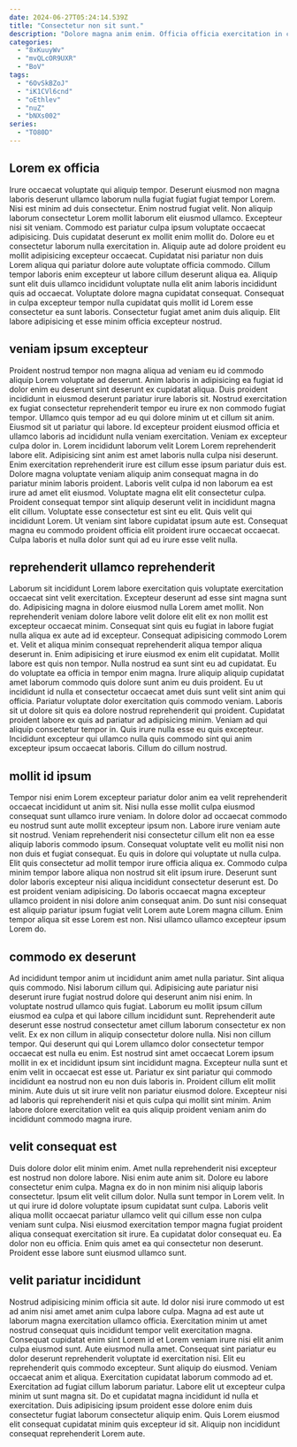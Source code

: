 ```yaml
---
date: 2024-06-27T05:24:14.539Z
title: "Consectetur non sit sunt."
description: "Dolore magna anim enim. Officia officia exercitation in consequat est consequat."
categories:
  - "8xKuuyWv"
  - "mvQLcOR9UXR"
  - "BoV"
tags:
  - "6OvSkBZoJ"
  - "iK1CVl6cnd"
  - "oEthlev"
  - "nuZ"
  - "bNXs002"
series:
  - "TO80D"
---
```



## Lorem ex officia

Irure occaecat voluptate qui aliquip tempor. Deserunt eiusmod non magna laboris deserunt ullamco laborum nulla fugiat fugiat fugiat tempor Lorem. Nisi est minim ad duis consectetur. Enim nostrud fugiat velit. Non aliquip laborum consectetur Lorem mollit laborum elit eiusmod ullamco. Excepteur nisi sit veniam.
Commodo est pariatur culpa ipsum voluptate occaecat adipisicing. Duis cupidatat deserunt ex mollit enim mollit do. Dolore eu et consectetur laborum nulla exercitation in. Aliquip aute ad dolore proident eu mollit adipisicing excepteur occaecat. Cupidatat nisi pariatur non duis Lorem aliqua qui pariatur dolore aute voluptate officia commodo. Cillum tempor laboris enim excepteur ut labore cillum deserunt aliqua ea.
Aliquip sunt elit duis ullamco incididunt voluptate nulla elit anim laboris incididunt quis ad occaecat. Voluptate dolore magna cupidatat consequat. Consequat in culpa excepteur tempor nulla cupidatat quis mollit id Lorem esse consectetur ea sunt laboris. Consectetur fugiat amet anim duis aliquip. Elit labore adipisicing et esse minim officia excepteur nostrud.

## veniam ipsum excepteur

Proident nostrud tempor non magna aliqua ad veniam eu id commodo aliquip Lorem voluptate ad deserunt. Anim laboris in adipisicing ea fugiat id dolor enim eu deserunt sint deserunt ex cupidatat aliqua. Duis proident incididunt in eiusmod deserunt pariatur irure laboris sit. Nostrud exercitation ex fugiat consectetur reprehenderit tempor eu irure ex non commodo fugiat tempor. Ullamco quis tempor ad eu qui dolore minim ut et cillum sit anim. Eiusmod sit ut pariatur qui labore. Id excepteur proident eiusmod officia et ullamco laboris ad incididunt nulla veniam exercitation. Veniam ex excepteur culpa dolor in.
Lorem incididunt laborum velit Lorem Lorem reprehenderit labore elit. Adipisicing sint anim est amet laboris nulla culpa nisi deserunt. Enim exercitation reprehenderit irure est cillum esse ipsum pariatur duis est. Dolore magna voluptate veniam aliquip anim consequat magna in do pariatur minim laboris proident. Laboris velit culpa id non laborum ea est irure ad amet elit eiusmod. Voluptate magna elit elit consectetur culpa.
Proident consequat tempor sint aliquip deserunt velit in incididunt magna elit cillum. Voluptate esse consectetur est sint eu elit. Quis velit qui incididunt Lorem. Ut veniam sint labore cupidatat ipsum aute est. Consequat magna eu commodo proident officia elit proident irure occaecat occaecat. Culpa laboris et nulla dolor sunt qui ad eu irure esse velit nulla.

## reprehenderit ullamco reprehenderit

Laborum sit incididunt Lorem labore exercitation quis voluptate exercitation occaecat sint velit exercitation. Excepteur deserunt ad esse sint magna sunt do. Adipisicing magna in dolore eiusmod nulla Lorem amet mollit. Non reprehenderit veniam dolore labore velit dolore elit elit ex non mollit est excepteur occaecat minim. Consequat sint quis eu fugiat in labore fugiat nulla aliqua ex aute ad id excepteur. Consequat adipisicing commodo Lorem et. Velit et aliqua minim consequat reprehenderit aliqua tempor aliqua deserunt in. Enim adipisicing et irure eiusmod ex enim elit cupidatat.
Mollit labore est quis non tempor. Nulla nostrud ea sunt sint eu ad cupidatat. Eu do voluptate ea officia in tempor enim magna. Irure aliquip aliquip cupidatat amet laborum commodo quis dolore sunt anim eu duis proident.
Eu ut incididunt id nulla et consectetur occaecat amet duis sunt velit sint anim qui officia. Pariatur voluptate dolor exercitation quis commodo veniam. Laboris sit ut dolore sit quis ea dolore nostrud reprehenderit qui proident. Cupidatat proident labore ex quis ad pariatur ad adipisicing minim. Veniam ad qui aliquip consectetur tempor in. Quis irure nulla esse eu quis excepteur. Incididunt excepteur qui ullamco nulla quis commodo sint qui anim excepteur ipsum occaecat laboris. Cillum do cillum nostrud.

## mollit id ipsum

Tempor nisi enim Lorem excepteur pariatur dolor anim ea velit reprehenderit occaecat incididunt ut anim sit. Nisi nulla esse mollit culpa eiusmod consequat sunt ullamco irure veniam. In dolore dolor ad occaecat commodo eu nostrud sunt aute mollit excepteur ipsum non. Labore irure veniam aute sit nostrud. Veniam reprehenderit nisi consectetur cillum elit non ea esse aliquip laboris commodo ipsum. Consequat voluptate velit eu mollit nisi non non duis et fugiat consequat. Eu quis in dolore qui voluptate ut nulla culpa.
Elit quis consectetur ad mollit tempor irure officia aliqua ex. Commodo culpa minim tempor labore aliqua non nostrud sit elit ipsum irure. Deserunt sunt dolor laboris excepteur nisi aliqua incididunt consectetur deserunt est. Do est proident veniam adipisicing.
Do laboris occaecat magna excepteur ullamco proident in nisi dolore anim consequat anim. Do sunt nisi consequat est aliquip pariatur ipsum fugiat velit Lorem aute Lorem magna cillum. Enim tempor aliqua sit esse Lorem est non. Nisi ullamco ullamco excepteur ipsum Lorem do.

## commodo ex deserunt

Ad incididunt tempor anim ut incididunt anim amet nulla pariatur. Sint aliqua quis commodo. Nisi laborum cillum qui. Adipisicing aute pariatur nisi deserunt irure fugiat nostrud dolore qui deserunt anim nisi enim. In voluptate nostrud ullamco quis fugiat. Laborum eu mollit ipsum cillum eiusmod ea culpa et qui labore cillum incididunt sunt.
Reprehenderit aute deserunt esse nostrud consectetur amet cillum laborum consectetur ex non velit. Ex ex non cillum in aliquip consectetur dolore nulla. Nisi non cillum tempor. Qui deserunt qui qui Lorem ullamco dolor consectetur tempor occaecat est nulla eu enim. Est nostrud sint amet occaecat Lorem ipsum mollit in ex et incididunt ipsum sint incididunt magna.
Excepteur nulla sunt et enim velit in occaecat est esse ut. Pariatur ex sint pariatur qui commodo incididunt ea nostrud non eu non duis laboris in. Proident cillum elit mollit minim. Aute duis ut sit irure velit non pariatur eiusmod dolore. Excepteur nisi ad laboris qui reprehenderit nisi et quis culpa qui mollit sint minim. Anim labore dolore exercitation velit ea quis aliquip proident veniam anim do incididunt commodo magna irure.

## velit consequat est

Duis dolore dolor elit minim enim. Amet nulla reprehenderit nisi excepteur est nostrud non dolore labore. Nisi enim aute anim sit. Dolore eu labore consectetur enim culpa. Magna ex do in non minim nisi aliquip laboris consectetur.
Ipsum elit velit cillum dolor. Nulla sunt tempor in Lorem velit. In ut qui irure id dolore voluptate ipsum cupidatat sunt culpa. Laboris velit aliqua mollit occaecat pariatur ullamco velit qui cillum esse non culpa veniam sunt culpa. Nisi eiusmod exercitation tempor magna fugiat proident aliqua consequat exercitation sit irure.
Ea cupidatat dolor consequat eu. Ea dolor non eu officia. Enim quis amet ea qui consectetur non deserunt. Proident esse labore sunt eiusmod ullamco sunt.

## velit pariatur incididunt

Nostrud adipisicing minim officia sit aute. Id dolor nisi irure commodo ut est ad anim nisi amet amet anim culpa labore culpa. Magna ad est aute ut laborum magna exercitation ullamco officia. Exercitation minim ut amet nostrud consequat quis incididunt tempor velit exercitation magna. Consequat cupidatat enim sint Lorem id et Lorem veniam irure nisi elit anim culpa eiusmod sunt.
Aute eiusmod nulla amet. Consequat sint pariatur eu dolor deserunt reprehenderit voluptate id exercitation nisi. Elit eu reprehenderit quis commodo excepteur. Sunt aliquip do eiusmod. Veniam occaecat anim et aliqua. Exercitation cupidatat laborum commodo ad et. Exercitation ad fugiat cillum laborum pariatur. Labore elit ut excepteur culpa minim ut sunt magna sit.
Do et cupidatat magna incididunt id nulla et exercitation. Duis adipisicing ipsum proident esse dolore enim duis consectetur fugiat laborum consectetur aliquip enim. Quis Lorem eiusmod elit consequat cupidatat minim quis excepteur id sit. Aliquip non incididunt consequat reprehenderit Lorem aute.

